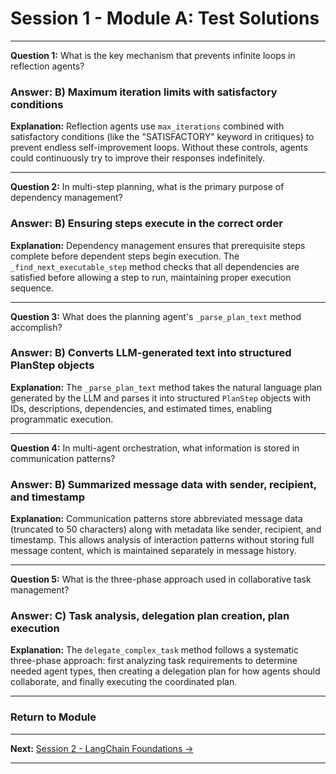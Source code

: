 # Session 1 - Module A: Test Solutions

---

**Question 1:** What is the key mechanism that prevents infinite loops in reflection agents?  

### Answer: B) Maximum iteration limits with satisfactory conditions

**Explanation:** Reflection agents use `max_iterations` combined with satisfactory conditions (like the "SATISFACTORY" keyword in critiques) to prevent endless self-improvement loops. Without these controls, agents could continuously try to improve their responses indefinitely.

---

**Question 2:** In multi-step planning, what is the primary purpose of dependency management?  

### Answer: B) Ensuring steps execute in the correct order

**Explanation:** Dependency management ensures that prerequisite steps complete before dependent steps begin execution. The `_find_next_executable_step` method checks that all dependencies are satisfied before allowing a step to run, maintaining proper execution sequence.

---

**Question 3:** What does the planning agent's `_parse_plan_text` method accomplish?  

### Answer: B) Converts LLM-generated text into structured PlanStep objects

**Explanation:** The `_parse_plan_text` method takes the natural language plan generated by the LLM and parses it into structured `PlanStep` objects with IDs, descriptions, dependencies, and estimated times, enabling programmatic execution.

---

**Question 4:** In multi-agent orchestration, what information is stored in communication patterns?  

### Answer: B) Summarized message data with sender, recipient, and timestamp

**Explanation:** Communication patterns store abbreviated message data (truncated to 50 characters) along with metadata like sender, recipient, and timestamp. This allows analysis of interaction patterns without storing full message content, which is maintained separately in message history.

---

**Question 5:** What is the three-phase approach used in collaborative task management?  

### Answer: C) Task analysis, delegation plan creation, plan execution

**Explanation:** The `delegate_complex_task` method follows a systematic three-phase approach: first analyzing task requirements to determine needed agent types, then creating a delegation plan for how agents should collaborate, and finally executing the coordinated plan.

---

### Return to Module

---

**Next:** [Session 2 - LangChain Foundations →](Session2_LangChain_Foundations.md)

---
